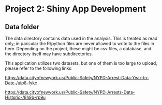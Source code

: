 # Project 2: Shiny App Development

## Data folder

The data directory contains data used in the analysis. This is treated as read only; in paricular the R/python files are never allowed to write to the files in here. Depending on the project, these might be csv files, a database, and the directory itself may have subdirectories.

This application utilizes two datasets, but one of them is too large to upload, please refer to the following links: 

https://data.cityofnewyork.us/Public-Safety/NYPD-Arrest-Data-Year-to-Date-/uip8-fykc 

https://data.cityofnewyork.us/Public-Safety/NYPD-Arrests-Data-Historic-/8h9b-rp9u 


